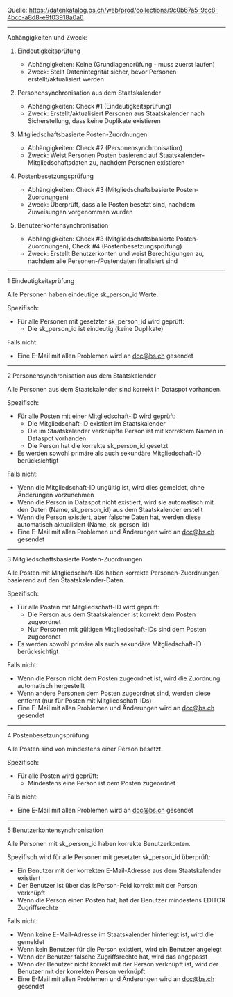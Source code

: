 Quelle: https://datenkatalog.bs.ch/web/prod/collections/9c0b67a5-9cc8-4bcc-a8d8-e9f03918a0a6

---

Abhängigkeiten und Zweck:

1. Eindeutigkeitsprüfung  
   - Abhängigkeiten: Keine (Grundlagenprüfung - muss zuerst laufen)  
   - Zweck: Stellt Datenintegrität sicher, bevor Personen erstellt/aktualisiert werden

2. Personensynchronisation aus dem Staatskalender  
   - Abhängigkeiten: Check #1 (Eindeutigkeitsprüfung)  
   - Zweck: Erstellt/aktualisiert Personen aus Staatskalender nach Sicherstellung, dass keine Duplikate existieren

3. Mitgliedschaftsbasierte Posten-Zuordnungen  
   - Abhängigkeiten: Check #2 (Personensynchronisation)  
   - Zweck: Weist Personen Posten basierend auf Staatskalender-Mitgliedschaftsdaten zu, nachdem Personen existieren

4. Postenbesetzungsprüfung  
   - Abhängigkeiten: Check #3 (Mitgliedschaftsbasierte Posten-Zuordnungen)  
   - Zweck: Überprüft, dass alle Posten besetzt sind, nachdem Zuweisungen vorgenommen wurden

5. Benutzerkontensynchronisation  
   - Abhängigkeiten: Check #3 (Mitgliedschaftsbasierte Posten-Zuordnungen), Check #4 (Postenbesetzungsprüfung)  
   - Zweck: Erstellt Benutzerkonten und weist Berechtigungen zu, nachdem alle Personen-/Postendaten finalisiert sind

---

1 Eindeutigkeitsprüfung

Alle Personen haben eindeutige sk_person_id Werte.

Spezifisch:
- Für alle Personen mit gesetzter sk_person_id wird geprüft:
	- Die sk_person_id ist eindeutig (keine Duplikate)

Falls nicht:
- Eine E-Mail mit allen Problemen wird an dcc@bs.ch gesendet

---
2 Personensynchronisation aus dem Staatskalender

Alle Personen aus dem Staatskalender sind korrekt in Dataspot vorhanden.

Spezifisch:
- Für alle Posten mit einer Mitgliedschaft-ID wird geprüft:
	- Die Mitgliedschaft-ID existiert im Staatskalender
	- Die im Staatskalender verknüpfte Person ist mit korrektem Namen in Dataspot vorhanden
	- Die Person hat die korrekte sk_person_id gesetzt
- Es werden sowohl primäre als auch sekundäre Mitgliedschaft-ID berücksichtigt

Falls nicht:
- Wenn die Mitgliedschaft-ID ungültig ist, wird dies gemeldet, ohne Änderungen vorzunehmen
- Wenn die Person in Dataspot nicht existiert, wird sie automatisch mit den Daten (Name, sk_person_id) aus dem Staatskalender erstellt
- Wenn die Person existiert, aber falsche Daten hat, werden diese automatisch aktualisiert (Name, sk_person_id)
- Eine E-Mail mit allen Problemen und Änderungen wird an dcc@bs.ch gesendet

---
3 Mitgliedschaftsbasierte Posten-Zuordnungen

Alle Posten mit Mitgliedschaft-IDs haben korrekte Personen-Zuordnungen basierend auf den Staatskalender-Daten.

Spezifisch:
- Für alle Posten mit Mitgliedschaft-ID wird geprüft:
	- Die Person aus dem Staatskalender ist korrekt dem Posten zugeordnet
	- Nur Personen mit gültigen Mitgliedschaft-IDs sind dem Posten zugeordnet
- Es werden sowohl primäre als auch sekundäre Mitgliedschaft-ID berücksichtigt

Falls nicht:
- Wenn die Person nicht dem Posten zugeordnet ist, wird die Zuordnung automatisch hergestellt
- Wenn andere Personen dem Posten zugeordnet sind, werden diese entfernt (nur für Posten mit Mitgliedschaft-IDs)
- Eine E-Mail mit allen Problemen und Änderungen wird an dcc@bs.ch gesendet

---
4 Postenbesetzungsprüfung

Alle Posten sind von mindestens einer Person besetzt.

Spezifisch:
- Für alle Posten wird geprüft:
	- Mindestens eine Person ist dem Posten zugeordnet

Falls nicht:
- Eine E-Mail mit allen Problemen wird an dcc@bs.ch gesendet

---
5 Benutzerkontensynchronisation

Alle Personen mit sk_person_id haben korrekte Benutzerkonten.

Spezifisch wird für alle Personen mit gesetzter sk_person_id überprüft:
- Ein Benutzer mit der korrekten E-Mail-Adresse aus dem Staatskalender existiert
- Der Benutzer ist über das isPerson-Feld korrekt mit der Person verknüpft
- Wenn die Person einen Posten hat, hat der Benutzer mindestens EDITOR Zugriffsrechte

Falls nicht:
- Wenn keine E-Mail-Adresse im Staatskalender hinterlegt ist, wird die gemeldet
- Wenn kein Benutzer für die Person existiert, wird ein Benutzer angelegt
- Wenn der Benutzer falsche Zugriffsrechte hat, wird das angepasst
- Wenn der Benutzer nicht korrekt mit der Person verknüpft ist, wird der Benutzer mit der korrekten Person verknüpft
- Eine E-Mail mit allen Problemen und Änderungen wird an dcc@bs.ch gesendet
